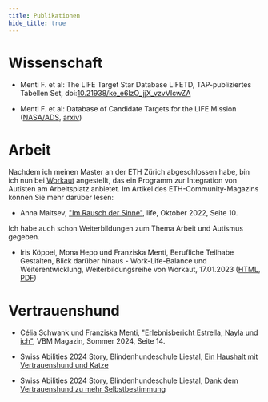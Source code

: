 ```yaml
---
title: Publikationen
hide_title: true
---
```


# Wissenschaft

* Menti F.  et al: The LIFE Target Star Database LIFETD, TAP-publiziertes Tabellen Set, doi:[10.21938/ke_e6lzO_jjX_vzvVIcwZA](https://dc.zah.uni-heidelberg.de/voidoi/q/lp/custom/10.21938/ke_e6lzO_jjX_vzvVIcwZA)

* Menti F.  et al: Database of Candidate Targets for the LIFE Mission
([NASA/ADS](https://ui.adsabs.harvard.edu/abs/2024RNAAS...8..267M/abstract), [arxiv](https://arxiv.org/abs/2410.23892))

# Arbeit

Nachdem ich meinen Master an der ETH Zürich abgeschlossen habe, bin ich nun bei [Workaut](https://workaut.ch/) angestellt, das ein Programm zur Integration von Autisten am Arbeitsplatz anbietet. Im Artikel des ETH-Community-Magazins können Sie mehr darüber lesen: 

* Anna Maltsev, ["Im Rausch der Sinne"](https://ethz.ch/content/dam/ethz/associates/services/News/life/ausgaben/deutsch/ETH-Life-Oktober-DE_ACC.pdf), life, Oktober 2022, Seite 10. 

Ich habe auch schon Weiterbildungen zum Thema Arbeit und Autismus gegeben.
* Iris Köppel, Mona Hepp und Franziska Menti,  Berufliche Teilhabe Gestalten, Blick darüber hinaus - Work-Life-Balance und Weiterentwicklung, Weiterbildungsreihe von Workaut, 17.01.2023 ([HTML](https://workaut.ch/Weiterbildung/Kurskalender/index.php/;focus=HSTPTP_cm4all_com_widgets_EventCalendar_6243917&path=?m=d&a=20220315155928-6819&cp=1), [PDF](https://www.dropbox.com/scl/fi/2utu5jjsszv0tibuekyvu/Kursauschreibung_berufliche-Teilhabe_3.pdf?rlkey=wvcyctmt3iuzxncnijte09lyc&st=uincs3nl&dl=0))

# Vertrauenshund

* Célia Schwank und Franziska Menti, ["Erlebnisbericht Estrella, Nayla und ich"](https://www.blindenhund.ch/site/assets/files/1213/vbm_magazin_2024_2_95_druckbogen_web.pdf), VBM Magazin, Sommer 2024, Seite 14.

* Swiss Abilities 2024 Story, Blindenhundeschule Liestal, [Ein Haushalt mit Vertrauenshund und Katze](https://www.swiss-abilities.ch/de/c/ein-haushalt-mit-vertrauenshund-und-katze.57254)

* Swiss Abilities 2024 Story, Blindenhundeschule Liestal, [Dank dem Vertrauenshund zu mehr Selbstbestimmung](https://www.swiss-abilities.ch/de/c/dank-dem-vertrauenshund-zu-mehr-selbstbestimmung.56717)
